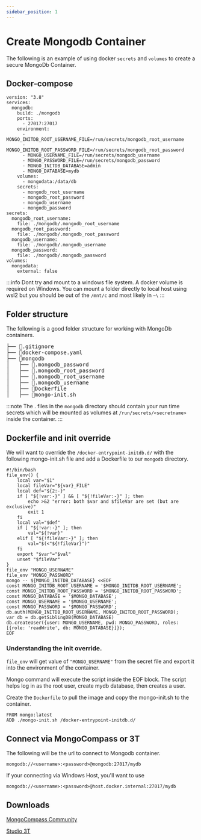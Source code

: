 ```yaml
---
sidebar_position: 1
---
```


# Create Mongodb Container

The following is an example of using docker `secrets` and `volumes` to create a secure MongoDb Container.

## Docker-compose

```docker
version: "3.8"
services:
  mongodb:
    build: ./mongodb
    ports:
      - 27017:27017
    environment:
      - MONGO_INITDB_ROOT_USERNAME_FILE=/run/secrets/mongodb_root_username
      - MONGO_INITDB_ROOT_PASSWORD_FILE=/run/secrets/mongodb_root_password
      - MONGO_USERNAME_FILE=/run/secrets/mongodb_username
      - MONGO_PASSWORD_FILE=/run/secrets/mongodb_password
      - MONGO_INITDB_DATABASE=admin
      - MONGO_DATABASE=mydb
    volumes:
      - mongodata:/data/db
    secrets:
      - mongodb_root_username
      - mongodb_root_password
      - mongodb_username
      - mongodb_password
secrets:
  mongodb_root_username:
    file: ./mongodb/.mongodb_root_username
  mongodb_root_password:
    file: ./mongodb/.mongodb_root_password
  mongodb_username:
    file: ./mongodb/.mongodb_username
  mongodb_password:
    file: ./mongodb/.mongodb_password
volumes:
  mongodata:
    external: false

```

:::info
Dont try and mount to a windows file system. A docker volume is required on Windows. You can mount a folder directly to local host using wsl2 but you should be out of the `/mnt/c` and most likely in `~\`
:::

## Folder structure

The following is a good folder structure for working with MongoDb containers.

<pre>
├── 📝.gitignore
├── 📝docker-compose.yaml
├── 📁mongodb
│   ├── 📝.mongodb_password
│   ├── 📝.mongodb_root_password
│   ├── 📝.mongodb_root_username
│   ├── 📝.mongodb_username
│   ├── 📝Dockerfile
│   ├── 📝mongo-init.sh
</pre>

:::note
The . files in the `mongodb` directory should contain your run time secrets which will be mounted as volumes at `/run/secrets/<secretname>` inside the container.
:::

## Dockerfile and init override

We will want to override the `/docker-entrypoint-initdb.d/` with the following mongo-init.sh file and add a Dockerfile to our `mongodb` directory.

```shell
#!/bin/bash
file_env() {
    local var="$1"
    local fileVar="${var}_FILE"
    local def="${2:-}"
    if [ "${!var:-}" ] && [ "${!fileVar:-}" ]; then
        echo >&2 "error: both $var and $fileVar are set (but are exclusive)"
        exit 1
    fi
    local val="$def"
    if [ "${!var:-}" ]; then
        val="${!var}"
    elif [ "${!fileVar:-}" ]; then
        val="$(<"${!fileVar}")"
    fi
    export "$var"="$val"
    unset "$fileVar"
}
file_env "MONGO_USERNAME"
file_env "MONGO_PASSWORD"
mongo -- ${MONGO_INITDB_DATABASE} <<EOF
const MONGO_INITDB_ROOT_USERNAME = '$MONGO_INITDB_ROOT_USERNAME';
const MONGO_INITDB_ROOT_PASSWORD = '$MONGO_INITDB_ROOT_PASSWORD';
const MONGO_DATABASE = '$MONGO_DATABASE';
const MONGO_USERNAME = '$MONGO_USERNAME';
const MONGO_PASSWORD = '$MONGO_PASSWORD';
db.auth(MONGO_INITDB_ROOT_USERNAME, MONGO_INITDB_ROOT_PASSWORD);
var db = db.getSiblingDB(MONGO_DATABASE)
db.createUser({user: MONGO_USERNAME, pwd: MONGO_PASSWORD, roles: [{role: 'readWrite', db: MONGO_DATABASE}]});
EOF
```

### Understanding the init override.

`file_env` will get value of `"MONGO_USERNAME"` from the secret file and export it into the environment of the container.

Mongo command will execute the script inside the EOF block. The script helps log in as the root user, create mydb database, then creates a user.

Create the `Dockerfile` to pull the image and copy the mongo-init.sh to the container.

```docker
FROM mongo:latest
ADD ./mongo-init.sh /docker-entrypoint-initdb.d/
```

## Connect via MongoCompass or 3T

The following will be the url to connect to Mongodb container.

```shell
mongodb://<username>:<password>@mongodb:27017/mydb
```

If your connecting via Windows Host, you'll want to use

```shell
mongodb://<username>:<password>@host.docker.internal:27017/mydb
```

## Downloads

[MongoCompass Community](https://www.mongodb.com/products/compass)

[Studio 3T](https://studio3t.com/download/)

